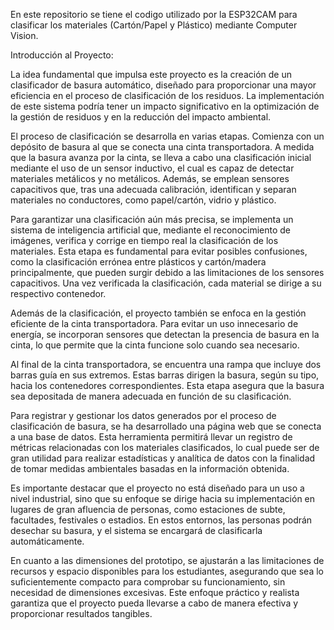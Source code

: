 En este repositorio se tiene el codigo utilizado por la ESP32CAM para clasificar los materiales (Cartón/Papel y Plástico) mediante Computer Vision. 


Introducción al Proyecto:

La idea fundamental que impulsa este proyecto es la creación de un clasificador de basura automático, diseñado para proporcionar una mayor eficiencia en el proceso de clasificación de los residuos. La implementación de este sistema podría tener un impacto significativo en la optimización de la gestión de residuos y en la reducción del impacto ambiental.

El proceso de clasificación se desarrolla en varias etapas. Comienza con un depósito de basura al que se conecta una cinta transportadora. A medida que la basura avanza por la cinta, se lleva a cabo una clasificación inicial mediante el uso de un sensor inductivo, el cual es capaz de detectar materiales metálicos y no metálicos. Además, se emplean sensores capacitivos que, tras una adecuada calibración, identifican y separan materiales no conductores, como papel/cartón, vidrio y plástico.

Para garantizar una clasificación aún más precisa, se implementa un sistema de inteligencia artificial que, mediante el reconocimiento de imágenes, verifica y corrige en tiempo real la clasificación de los materiales. Esta etapa es fundamental para evitar posibles confusiones, como la clasificación errónea entre plásticos y cartón/madera principalmente, que pueden surgir debido a las limitaciones de los sensores capacitivos. Una vez verificada la clasificación, cada material se dirige a su respectivo contenedor.

Además de la clasificación, el proyecto también se enfoca en la gestión eficiente de la cinta transportadora. Para evitar un uso innecesario de energía, se incorporan sensores que detectan la presencia de basura en la cinta, lo que permite que la cinta funcione solo cuando sea necesario.

Al final de la cinta transportadora, se encuentra una rampa que incluye dos barras guía en sus extremos. Estas barras dirigen la basura, según su tipo, hacia los contenedores correspondientes. Esta etapa asegura que la basura sea depositada de manera adecuada en función de su clasificación.

Para registrar y gestionar los datos generados por el proceso de clasificación de basura, se ha desarrollado una página web que se conecta a una base de datos. Esta herramienta permitirá llevar un registro de métricas relacionadas con los materiales clasificados, lo cual puede ser de gran utilidad para realizar estadísticas y analítica de datos con la finalidad de tomar medidas ambientales basadas en la información obtenida.

Es importante destacar que el proyecto no está diseñado para un uso a nivel industrial, sino que su enfoque se dirige hacia su implementación en lugares de gran afluencia de personas, como estaciones de subte, facultades, festivales o estadios. En estos entornos, las personas podrán desechar su basura, y el sistema se encargará de clasificarla automáticamente.

En cuanto a las dimensiones del prototipo, se ajustarán a las limitaciones de recursos y espacio disponibles para los estudiantes, asegurando que sea lo suficientemente compacto para comprobar su funcionamiento, sin necesidad de dimensiones excesivas. Este enfoque práctico y realista garantiza que el proyecto pueda llevarse a cabo de manera efectiva y proporcionar resultados tangibles.
